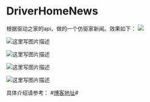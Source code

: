 # DriverHomeNews
根据驱动之家的api，做的一个仿驱家新闻。效果如下：
![](http://img.blog.csdn.net/20160820212442599)

![这里写图片描述](http://img.blog.csdn.net/20160821110847353)

![这里写图片描述](http://img.blog.csdn.net/20160821115955578)

![这里写图片描述](http://img.blog.csdn.net/20160821165255933)

![这里写图片描述](http://img.blog.csdn.net/20160821203310791)

具体介绍请参考：
#[博客地址](http://blog.csdn.net/leavessilent/article/details/52263631)#